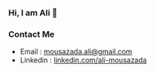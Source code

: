 ### Hi, I am  Ali 👋
### Contact Me

* Email : mousazada.ali@gmail.com
* Linkedin : <a href="https://www.linkedin.com/in/ali-mousazada/">linkedin.com/ali-mousazada</a>

<!--
**Almousaz/Almousaz** is a ✨ _special_ ✨ repository because its `README.md` (this file) appears on your GitHub profile.

Here are some ideas to get you started:

- 🔭 I’m currently working on ...
- 🌱 I’m currently learning ...
- 👯 I’m looking to collaborate on ...
- 🤔 I’m looking for help with ...
- 💬 Ask me about ...
- 📫 How to reach me: ...
- 😄 Pronouns: ...
- ⚡ Fun fact: ...
-->

